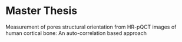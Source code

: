 # Master Thesis
Measurement of pores structural orientation from HR-pQCT images of human cortical bone: An auto-correlation based approach
